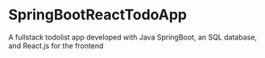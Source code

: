 # SpringBootReactTodoApp
A fullstack todolist app developed with Java SpringBoot, an SQL database, and React.js for the frontend
